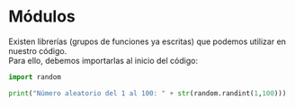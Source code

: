 # Módulos

Existen librerías (grupos de funciones ya escritas) que podemos utilizar en nuestro código.   
Para ello, debemos importarlas al inicio del código:
```python
import random

print("Número aleatorio del 1 al 100: " + str(random.randint(1,100)))
```